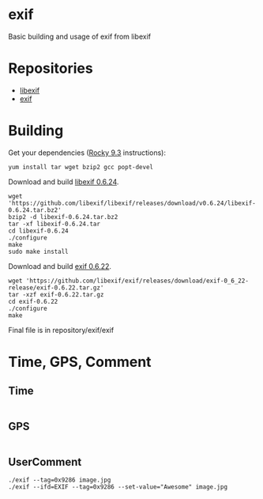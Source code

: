 # exif
Basic building and usage of exif from libexif

# Repositories
- [libexif](https://github.com/libexif/libexif)
- [exif](https://github.com/libexif/exif)

# Building
Get your dependencies ([Rocky 9.3](https://rockylinux.org) instructions):
```
yum install tar wget bzip2 gcc popt-devel
```

Download and build [libexif 0.6.24](https://github.com/libexif/libexif/releases/tag/v0.6.24).
```
wget 'https://github.com/libexif/libexif/releases/download/v0.6.24/libexif-0.6.24.tar.bz2'
bzip2 -d libexif-0.6.24.tar.bz2
tar -xf libexif-0.6.24.tar
cd libexif-0.6.24
./configure
make
sudo make install
```

Download and build [exif 0.6.22](https://github.com/libexif/exif/releases/tag/exif-0_6_22-release).
```
wget 'https://github.com/libexif/exif/releases/download/exif-0_6_22-release/exif-0.6.22.tar.gz'
tar -xzf exif-0.6.22.tar.gz
cd exif-0.6.22
./configure
make
```
Final file is in repository/exif/exif

# Time, GPS, Comment

## Time
```
```

## GPS
```
```

## UserComment
```
./exif --tag=0x9286 image.jpg
./exif --ifd=EXIF --tag=0x9286 --set-value="Awesome" image.jpg
```
